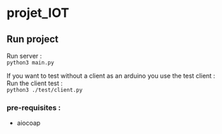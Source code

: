 # projet_IOT

## Run project
Run server :  
``` python3 main.py ``` 

If you want to test without a client as an arduino you use the test client :  
Run the client test :  
```python3 ./test/client.py```

### pre-requisites :  
 - aiocoap